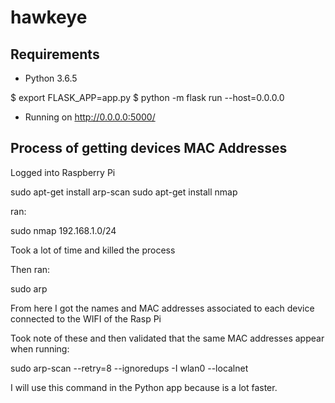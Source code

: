 # hawkeye

## Requirements

- Python 3.6.5

$ export FLASK_APP=app.py
$ python -m flask run --host=0.0.0.0
 * Running on http://0.0.0.0:5000/

## Process of getting devices MAC Addresses

Logged into Raspberry Pi

sudo apt-get install arp-scan
sudo apt-get install nmap

ran:

sudo nmap 192.168.1.0/24 

Took a lot of time and killed the process

Then ran:

sudo arp

From here I got the names and MAC addresses associated to each device connected to the WIFI of the Rasp Pi

Took note of these and then validated that the same MAC addresses appear when running:

sudo arp-scan --retry=8 --ignoredups -I wlan0 --localnet

I will use this command in the Python app because is a lot faster.
